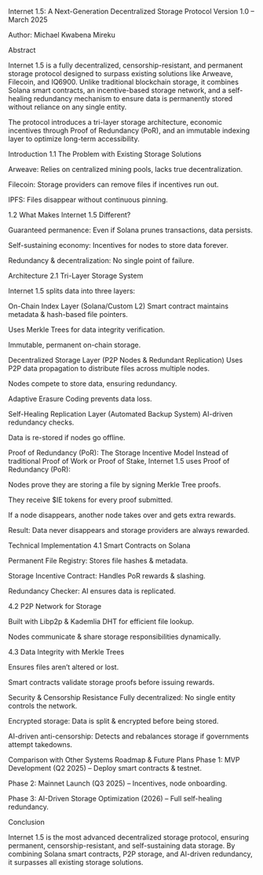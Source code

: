 
Internet 1.5: A Next-Generation Decentralized Storage Protocol
Version 1.0 – March 2025

Author: Michael Kwabena Mireku

Abstract

Internet 1.5 is a fully decentralized, censorship-resistant, and permanent storage protocol designed to surpass existing solutions like Arweave, Filecoin, and IQ6900. Unlike traditional blockchain storage, it combines Solana smart contracts, an incentive-based storage network, and a self-healing redundancy mechanism to ensure data is permanently stored without reliance on any single entity.

The protocol introduces a tri-layer storage architecture, economic incentives through Proof of Redundancy (PoR), and an immutable indexing layer to optimize long-term accessibility.

Introduction
1.1 The Problem with Existing Storage Solutions

Arweave: Relies on centralized mining pools, lacks true decentralization.

Filecoin: Storage providers can remove files if incentives run out.

IPFS: Files disappear without continuous pinning.

1.2 What Makes Internet 1.5 Different?

Guaranteed permanence: Even if Solana prunes transactions, data persists.

Self-sustaining economy: Incentives for nodes to store data forever.

Redundancy & decentralization: No single point of failure.

Architecture
2.1 Tri-Layer Storage System

Internet 1.5 splits data into three layers:

On-Chain Index Layer (Solana/Custom L2)
Smart contract maintains metadata & hash-based file pointers.

Uses Merkle Trees for data integrity verification.

Immutable, permanent on-chain storage.

Decentralized Storage Layer (P2P Nodes & Redundant Replication)
Uses P2P data propagation to distribute files across multiple nodes.

Nodes compete to store data, ensuring redundancy.

Adaptive Erasure Coding prevents data loss.

Self-Healing Replication Layer (Automated Backup System)
AI-driven redundancy checks.

Data is re-stored if nodes go offline.

Proof of Redundancy (PoR): The Storage Incentive Model
Instead of traditional Proof of Work or Proof of Stake, Internet 1.5 uses Proof of Redundancy (PoR):

Nodes prove they are storing a file by signing Merkle Tree proofs.

They receive $IE tokens for every proof submitted.

If a node disappears, another node takes over and gets extra rewards.

Result: Data never disappears and storage providers are always rewarded.

Technical Implementation
4.1 Smart Contracts on Solana

Permanent File Registry: Stores file hashes & metadata.

Storage Incentive Contract: Handles PoR rewards & slashing.

Redundancy Checker: AI ensures data is replicated.

4.2 P2P Network for Storage

Built with Libp2p & Kademlia DHT for efficient file lookup.

Nodes communicate & share storage responsibilities dynamically.

4.3 Data Integrity with Merkle Trees

Ensures files aren’t altered or lost.

Smart contracts validate storage proofs before issuing rewards.

Security & Censorship Resistance
Fully decentralized: No single entity controls the network.

Encrypted storage: Data is split & encrypted before being stored.

AI-driven anti-censorship: Detects and rebalances storage if governments attempt takedowns.

Comparison with Other Systems
Roadmap & Future Plans
Phase 1: MVP Development (Q2 2025) – Deploy smart contracts & testnet.

Phase 2: Mainnet Launch (Q3 2025) – Incentives, node onboarding.

Phase 3: AI-Driven Storage Optimization (2026) – Full self-healing redundancy.

Conclusion

Internet 1.5 is the most advanced decentralized storage protocol, ensuring permanent, censorship-resistant, and self-sustaining data storage. By combining Solana smart contracts, P2P storage, and AI-driven redundancy, it surpasses all existing storage solutions.